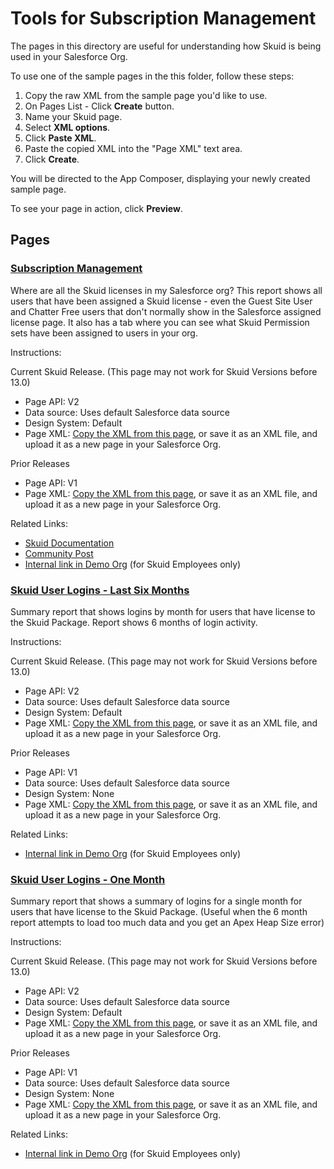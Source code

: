 # Tools for Subscription Management

The pages in this directory are useful for understanding how Skuid is being used in your Salesforce Org. 

To use one of the sample pages in the this folder, follow these steps:

1. Copy the raw XML from the sample page you'd like to use.
2. On Pages List - Click **Create** button.
3. Name your Skuid page.
5. Select **XML options**.
6. Click **Paste XML**.
7. Paste the copied XML into the "Page XML" text area.
8. Click **Create**.

You will be directed to the App Composer, displaying your newly created sample page.

To see your page in action, click **Preview**.


## Pages

### <a href="SubscriptionManagement.xml" download="SubscriptionManagement.xml">Subscription Management </a>  

Where are all the Skuid licenses in my Salesforce org? This report shows all users that have been assigned a Skuid license - even the Guest Site User and Chatter Free users that don't normally show in the Salesforce assigned license page.  It also has a tab where you can see what Skuid Permission sets have been assigned to users in your org. 

Instructions: 

Current Skuid Release.  (This page may not work for Skuid Versions before 13.0) 
   - Page API:  V2
   - Data source: Uses default Salesforce data source
   - Design System: Default 
   - Page XML:  [Copy the XML from this page](SubscriptionManagement.xml), or save it as an XML file, and upload it as a new page in your Salesforce Org.  

Prior Releases
   - Page API:  V1
   - Page XML:  [Copy the XML from this page](LicenseManagement.xml), or save it as an XML file, and upload it as a new page in your Salesforce Org.  


Related Links:  
   - [Skuid Documentation](https://docs.skuid.com/latest/en/skuid/deploy/salesforce/user-access/#skuid-sample-page-license-management)
   - [Community Post](https://community.skuid.com/skuid/topics/the-users-show-2-users-and-4-licenses-but-none-available)
   - [Internal link in Demo Org](https://skuid-demo--skuid.na137.visual.force.com/apex/skuid__ui?page=SubscriptionManagement) (for Skuid Employees only)



 ### <a href="SkuidLicenseUse_V2.xml" download="SkuidLicenseUse_V2.xml">Skuid User Logins - Last Six Months</a>  

Summary report that shows logins by month for users that have license to the Skuid Package.  Report shows 6 months of login activity. 

Instructions: 

Current Skuid Release.  (This page may not work for Skuid Versions before 13.0)
   - Page API:  V2
   - Data source: Uses default Salesforce data source
   - Design System: Default 
   - Page XML:  [Copy the XML from this page](SkuidLicenseUse_V2.xml), or save it as an XML file, and upload it as a new page in your Salesforce Org.  


Prior Releases
   - Page API:  V1   
   - Data source: Uses default Salesforce data source
   - Design System: None 
   - Page XML:  [Copy the XML from this page](SiteLicenses_6months.xml), or save it as an XML file, and upload it as a new page in your Salesforce Org.  

Related Links:  
   - [Internal link in Demo Org](https://skuid-demo--skuid.na37.visual.force.com/apex/skuid__ui?page=SkuidLicenseUse_V2) (for Skuid Employees only)




### <a href="SkuidLicenseUse__1Month_V2.xml" download="SkuidLicenseUse__1Month_V2.xml">Skuid User Logins - One Month</a>  

Summary report that shows a summary of logins for a single month for users that have license to the Skuid Package.  (Useful when the 6 month report attempts to load too much data and you get an Apex Heap Size error)

Instructions: 

Current Skuid Release.  (This page may not work for Skuid Versions before 13.0)
   - Page API:  V2
   - Data source: Uses default Salesforce data source
   - Design System: Default 
   - Page XML:  [Copy the XML from this page](SkuidLicenseUse__1Month_V2.xml), or save it as an XML file, and upload it as a new page in your Salesforce Org. 

Prior Releases
   - Page API:  V1  
   - Data source: Uses default Salesforce data source
   - Design System: None 
   - Page XML:  [Copy the XML from this page](SiteLicenses_1Month.xml), or save it as an XML file, and upload it as a new page in your Salesforce Org.  

Related Links:  
   - [Internal link in Demo Org](https://skuid-demo--skuid.na37.visual.force.com/apex/skuid__ui?page=SkuidLicenseUse__1Month_V2) (for Skuid Employees only)
